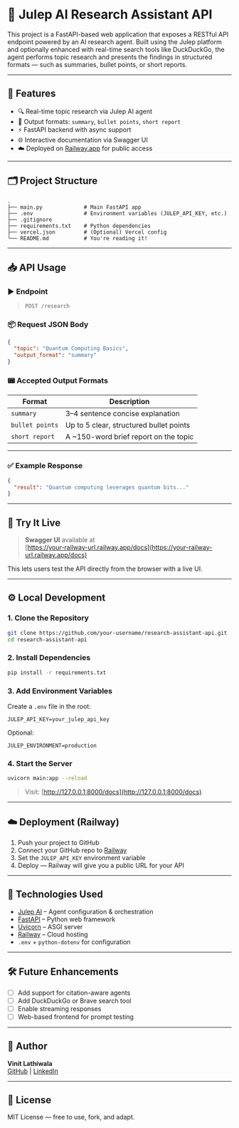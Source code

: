 # 🧠 Julep AI Research Assistant API

This project is a FastAPI-based web application that exposes a RESTful API endpoint powered by an AI research agent. Built using the Julep platform and optionally enhanced with real-time search tools like DuckDuckGo, the agent performs topic research and presents the findings in structured formats — such as summaries, bullet points, or short reports.

---

## 🚀 Features

- 🔍 Real-time topic research via Julep AI agent
- 📌 Output formats: `summary`, `bullet points`, `short report`
- ⚡ FastAPI backend with async support
- 🌐 Interactive documentation via Swagger UI
- ☁️ Deployed on [Railway.app](https://railway.app) for public access

---

## 🗂️ Project Structure

```
.
├── main.py             # Main FastAPI app
├── .env                # Environment variables (JULEP_API_KEY, etc.)
├── .gitignore
├── requirements.txt    # Python dependencies
├── vercel.json         # (Optional) Vercel config
└── README.md           # You're reading it!
```

---

## 📥 API Usage

### ▶️ Endpoint

> `POST /research`

### 📦 Request JSON Body

```json
{
  "topic": "Quantum Computing Basics",
  "output_format": "summary"
}
```

### 📟 Accepted Output Formats

| Format        | Description                           |
|---------------|---------------------------------------|
| `summary`     | 3–4 sentence concise explanation       |
| `bullet points` | Up to 5 clear, structured bullet points |
| `short report` | A ~150-word brief report on the topic  |

---

### ✅ Example Response

```json
{
  "result": "Quantum computing leverages quantum bits..."
}
```

---

## 🧪 Try It Live

> **Swagger UI** available at  
> [https://your-railway-url.railway.app/docs](https://your-railway-url.railway.app/docs)

This lets users test the API directly from the browser with a live UI.

---

## ⚙️ Local Development

### 1. Clone the Repository

```bash
git clone https://github.com/your-username/research-assistant-api.git
cd research-assistant-api
```

### 2. Install Dependencies

```bash
pip install -r requirements.txt
```

### 3. Add Environment Variables

Create a `.env` file in the root:

```
JULEP_API_KEY=your_julep_api_key
```

Optional:
```
JULEP_ENVIRONMENT=production
```

### 4. Start the Server

```bash
uvicorn main:app --reload
```

> Visit: [http://127.0.0.1:8000/docs](http://127.0.0.1:8000/docs)

---

## ☁️ Deployment (Railway)

1. Push your project to GitHub
2. Connect your GitHub repo to [Railway](https://railway.app)
3. Set the `JULEP_API_KEY` environment variable
4. Deploy — Railway will give you a public URL for your API

---

## 🧠 Technologies Used

- [Julep AI](https://docs.julep.ai) – Agent configuration & orchestration
- [FastAPI](https://fastapi.tiangolo.com/) – Python web framework
- [Uvicorn](https://www.uvicorn.org/) – ASGI server
- [Railway](https://railway.app) – Cloud hosting
- `.env` + `python-dotenv` for configuration

---

## 🛠️ Future Enhancements

- [ ] Add support for citation-aware agents
- [ ] Add DuckDuckGo or Brave search tool
- [ ] Enable streaming responses
- [ ] Web-based frontend for prompt testing

---

## 👤 Author

**Vinit Lathiwala**  
[GitHub](https://github.com/vinitlathiwala) | [LinkedIn](https://linkedin.com/in/your-profile)

---

## 📄 License

MIT License — free to use, fork, and adapt.
